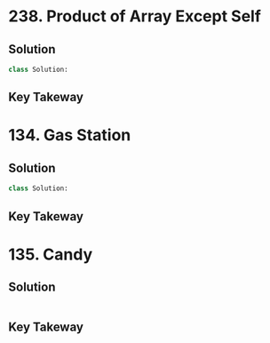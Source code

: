 
# 238. Product of Array Except Self

## Solution
```python
class Solution:

```

## Key Takeway




# 134. Gas Station

## Solution
```python
class Solution:

```

## Key Takeway





# 135. Candy

## Solution
```python


```

## Key Takeway
